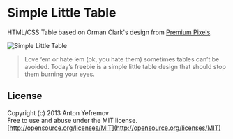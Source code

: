 # Simple Little Table

HTML/CSS Table based on Orman Clark's design from [Premium Pixels](http://www.premiumpixels.com/freebies/simple-little-table-psd/ "Premium Pixels").

![Simple Little Table](http://turbo.premiumpixels.com/wp-content/uploads/2010/11/lead-23.jpg)

> Love ‘em or hate ‘em (ok, you hate them) sometimes tables can’t be avoided. Today’s freebie is a simple little table design that should stop them burning your eyes.

## License

Copyright (c) 2013 Anton Yefremov  
Free to use and abuse under the MIT license.  
[http://opensource.org/licenses/MIT](http://opensource.org/licenses/MIT)
